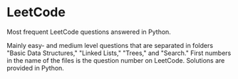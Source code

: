 # LeetCode
Most frequent LeetCode questions answered in Python.

Mainly easy- and medium level questions that are separated in folders "Basic Data Structures," "Linked Lists," "Trees," and "Search."
First numbers in the name of the files is the question number on LeetCode. Solutions are provided in Python.
